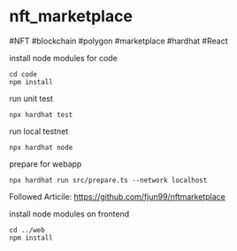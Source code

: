 # nft_marketplace
#NFT #blockchain #polygon #marketplace #hardhat #React

install node modules for code
```
cd code
npm install
```

run unit test
```
npx hardhat test
```

run local testnet
```
npx hardhat node
```

prepare for webapp
```
npx hardhat run src/prepare.ts --network localhost
```

Followed Articile: https://github.com/fjun99/nftmarketplace

install node modules on frontend
```
cd ../web
npm install
```
